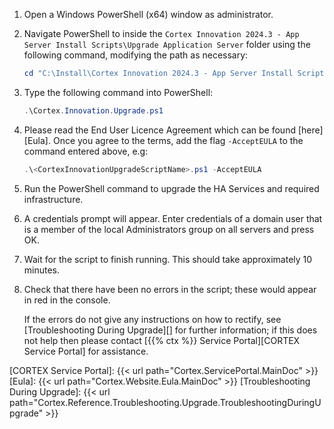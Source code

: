 1. Open a Windows PowerShell (x64) window as administrator.
1. Navigate PowerShell to inside the `Cortex Innovation 2024.3 - App Server Install Scripts\Upgrade Application Server` folder using the following command, modifying the path as necessary:

    ```powershell
    cd "C:\Install\Cortex Innovation 2024.3 - App Server Install Scripts\Upgrade Application Server"
    ```

1. Type the following command into PowerShell:

    ```powershell
    .\Cortex.Innovation.Upgrade.ps1
    ```

1. Please read the End User Licence Agreement which can be found [here][Eula]. Once you agree to the terms, add the flag `-AcceptEULA` to the command entered above, e.g:

    ```powershell
    .\<CortexInnovationUpgradeScriptName>.ps1 -AcceptEULA
    ```

1. Run the PowerShell command to upgrade the HA Services and required infrastructure.
1. A credentials prompt will appear. Enter credentials of a domain user that is a member of the local Administrators group on all servers and press OK.
1. Wait for the script to finish running. This should take approximately 10 minutes.
1. Check that there have been no errors in the script; these would appear in red in the console.

    If the errors do not give any instructions on how to rectify, see [Troubleshooting During Upgrade][] for further information; if this does not help then please contact [{{% ctx %}} Service Portal][CORTEX Service Portal] for assistance.

[CORTEX Service Portal]: {{< url path="Cortex.ServicePortal.MainDoc" >}}
[Eula]: {{< url path="Cortex.Website.Eula.MainDoc" >}}
[Troubleshooting During Upgrade]: {{< url path="Cortex.Reference.Troubleshooting.Upgrade.TroubleshootingDuringUpgrade" >}}